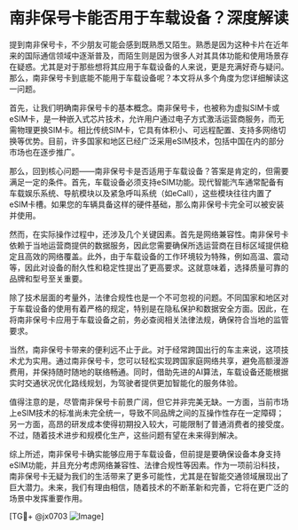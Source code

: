 # 南非保号卡能否用于车载设备？深度解读

提到南非保号卡，不少朋友可能会感到既熟悉又陌生。熟悉是因为这种卡片在近年来的国际通信领域中逐渐普及，而陌生则是因为很多人对其具体功能和使用场景存在疑惑。尤其是对于那些想将其应用于车载设备的人来说，更是充满好奇与疑问。那么，南非保号卡到底能不能用于车载设备呢？本文将从多个角度为您详细解读这一问题。

首先，让我们明确南非保号卡的基本概念。南非保号卡，也被称为虚拟SIM卡或eSIM卡，是一种嵌入式芯片技术，允许用户通过电子方式激活运营商服务，而无需物理更换SIM卡。相比传统SIM卡，它具有体积小、可远程配置、支持多网络切换等优势。目前，许多国家和地区已经广泛采用eSIM技术，包括中国在内的部分市场也在逐步推广。

那么，回到核心问题——南非保号卡是否适用于车载设备？答案是肯定的，但需要满足一定的条件。首先，车载设备必须支持eSIM功能。现代智能汽车通常配备有车载娱乐系统、导航模块以及紧急呼叫系统（如eCall），这些模块往往内置了eSIM卡槽。如果您的车辆具备这样的硬件基础，那么南非保号卡完全可以被安装并使用。

然而，在实际操作过程中，还涉及几个关键因素。首先是网络兼容性。南非保号卡依赖于当地运营商提供的数据服务，因此您需要确保所选运营商在目标区域提供稳定且高效的网络覆盖。此外，由于车载设备的工作环境较为特殊，例如高温、震动等，因此对设备的耐久性和稳定性提出了更高要求。这就意味着，选择质量可靠的品牌和型号至关重要。

除了技术层面的考量外，法律合规性也是一个不可忽视的问题。不同国家和地区对于车载设备的使用有着严格的规定，特别是在隐私保护和数据安全方面。因此，在将南非保号卡应用于车载设备之前，务必查阅相关法律法规，确保符合当地的监管要求。

当然，南非保号卡带来的便利远不止于此。对于经常跨国出行的车主来说，这项技术尤为实用。通过南非保号卡，您可以轻松实现跨国家庭网络共享，避免高额漫游费用，并保持随时随地的联络畅通。同时，借助先进的AI算法，车载设备还能根据实时交通状况优化路线规划，为驾驶者提供更加智能化的服务体验。

值得注意的是，尽管南非保号卡前景广阔，但它并非完美无缺。一方面，当前市场上eSIM技术的标准尚未完全统一，导致不同品牌之间的互操作性存在一定障碍；另一方面，高昂的研发成本使得初期投入较大，可能限制了普通消费者的接受度。不过，随着技术进步和规模化生产，这些问题有望在未来得到解决。

综上所述，南非保号卡确实能够应用于车载设备，但前提是要确保设备本身支持eSIM功能，并且充分考虑网络兼容性、法律合规性等因素。作为一项前沿科技，南非保号卡无疑为我们的生活带来了更多可能性，尤其是在智能交通领域展现出了巨大潜力。未来，我们有理由相信，随着技术的不断革新和完善，它将在更广泛的场景中发挥重要作用。

[TG💪+ @jx0703 ![Image](https://github.com/user-attachments/assets/dbca1d08-cadb-493c-b0ec-ad6f7a83f270)]